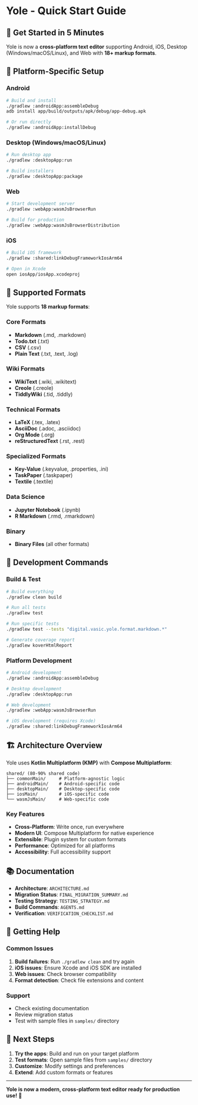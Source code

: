 # Yole - Quick Start Guide

## 🚀 Get Started in 5 Minutes

Yole is now a **cross-platform text editor** supporting Android, iOS, Desktop (Windows/macOS/Linux), and Web with **18+ markup formats**.

## 📱 Platform-Specific Setup

### Android
```bash
# Build and install
./gradlew :androidApp:assembleDebug
adb install app/build/outputs/apk/debug/app-debug.apk

# Or run directly
./gradlew :androidApp:installDebug
```

### Desktop (Windows/macOS/Linux)
```bash
# Run desktop app
./gradlew :desktopApp:run

# Build installers
./gradlew :desktopApp:package
```

### Web
```bash
# Start development server
./gradlew :webApp:wasmJsBrowserRun

# Build for production
./gradlew :webApp:wasmJsBrowserDistribution
```

### iOS
```bash
# Build iOS framework
./gradlew :shared:linkDebugFrameworkIosArm64

# Open in Xcode
open iosApp/iosApp.xcodeproj
```

## 📝 Supported Formats

Yole supports **18 markup formats**:

### Core Formats
- **Markdown** (.md, .markdown)
- **Todo.txt** (.txt)
- **CSV** (.csv)
- **Plain Text** (.txt, .text, .log)

### Wiki Formats
- **WikiText** (.wiki, .wikitext)
- **Creole** (.creole)
- **TiddlyWiki** (.tid, .tiddly)

### Technical Formats
- **LaTeX** (.tex, .latex)
- **AsciiDoc** (.adoc, .asciidoc)
- **Org Mode** (.org)
- **reStructuredText** (.rst, .rest)

### Specialized Formats
- **Key-Value** (.keyvalue, .properties, .ini)
- **TaskPaper** (.taskpaper)
- **Textile** (.textile)

### Data Science
- **Jupyter Notebook** (.ipynb)
- **R Markdown** (.rmd, .rmarkdown)

### Binary
- **Binary Files** (all other formats)

## 🔧 Development Commands

### Build & Test
```bash
# Build everything
./gradlew clean build

# Run all tests
./gradlew test

# Run specific tests
./gradlew test --tests "digital.vasic.yole.format.markdown.*"

# Generate coverage report
./gradlew koverHtmlReport
```

### Platform Development
```bash
# Android development
./gradlew :androidApp:assembleDebug

# Desktop development
./gradlew :desktopApp:run

# Web development
./gradlew :webApp:wasmJsBrowserRun

# iOS development (requires Xcode)
./gradlew :shared:linkDebugFrameworkIosArm64
```

## 🏗️ Architecture Overview

Yole uses **Kotlin Multiplatform (KMP)** with **Compose Multiplatform**:

```
shared/ (80-90% shared code)
├── commonMain/     # Platform-agnostic logic
├── androidMain/    # Android-specific code
├── desktopMain/    # Desktop-specific code
├── iosMain/        # iOS-specific code
└── wasmJsMain/     # Web-specific code
```

### Key Features
- **Cross-Platform**: Write once, run everywhere
- **Modern UI**: Compose Multiplatform for native experience
- **Extensible**: Plugin system for custom formats
- **Performance**: Optimized for all platforms
- **Accessibility**: Full accessibility support

## 📚 Documentation

- **Architecture**: `ARCHITECTURE.md`
- **Migration Status**: `FINAL_MIGRATION_SUMMARY.md`
- **Testing Strategy**: `TESTING_STRATEGY.md`
- **Build Commands**: `AGENTS.md`
- **Verification**: `VERIFICATION_CHECKLIST.md`

## 🎯 Getting Help

### Common Issues
1. **Build failures**: Run `./gradlew clean` and try again
2. **iOS issues**: Ensure Xcode and iOS SDK are installed
3. **Web issues**: Check browser compatibility
4. **Format detection**: Check file extensions and content

### Support
- Check existing documentation
- Review migration status
- Test with sample files in `samples/` directory

## 🚀 Next Steps

1. **Try the apps**: Build and run on your target platform
2. **Test formats**: Open sample files from `samples/` directory
3. **Customize**: Modify settings and preferences
4. **Extend**: Add custom formats or features

---

**Yole is now a modern, cross-platform text editor ready for production use!** 🎉